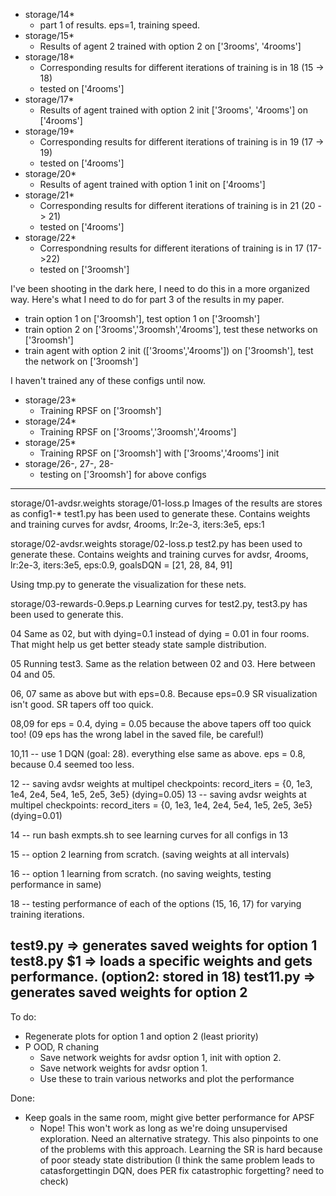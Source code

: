 - storage/14*
	- part 1 of results. eps=1, training speed.
- storage/15*
	- Results of agent 2 trained with option 2 on ['3rooms', '4rooms']
- storage/18*
	- Corresponding results for different iterations of training is in 18 (15 -> 18)
	- tested on ['4rooms']
- storage/17*
	- Results of agent trained with option 2 init ['3rooms', '4rooms'] on ['4rooms']
- storage/19*
	- Corresponding results for different iterations of training is in 19 (17 -> 19)
	- tested on ['4rooms']
- storage/20*
	- Results of agent trained with option 1 init on ['4rooms']
- storage/21*
	- Corresponding results for different iterations of training is in 21 (20 -> 21)
	- tested on ['4rooms']
- storage/22*
	- Correspondning results for different iterations of training is in 17 (17->22)
	- tested on ['3roomsh']

I've been shooting in the dark here, I need to do this in a more organized way. Here's what I need to do for part 3 of the results in my paper.
- train option 1 on ['3roomsh'], test option 1 on ['3roomsh']
- train option 2 on ['3rooms','3roomsh','4rooms'], test these networks on ['3roomsh']
- train agent with option 2 init (['3rooms','4rooms']) on ['3roomsh'], test the network on ['3roomsh']

I haven't trained any of these configs until now. 
- storage/23*
	- Training RPSF on ['3roomsh']
- storage/24*
	- Training RPSF on ['3rooms','3roomsh','4rooms']
- storage/25*
	- Training RPSF on ['3roomsh'] with ['3rooms','4rooms'] init
- storage/26-, 27-, 28-
	- testing on ['3roomsh'] for above configs


---
storage/01-avdsr.weights
storage/01-loss.p
Images of the results are stores as config1-*
test1.py has been used to generate these.
Contains weights and training curves for avdsr, 4rooms, lr:2e-3, iters:3e5, eps:1

storage/02-avdsr.weights
storage/02-loss.p
test2.py has been used to generate these.
Contains weights and training curves for avdsr, 4rooms, lr:2e-3, iters:3e5, eps:0.9, goalsDQN = [21, 28, 84, 91]

Using tmp.py to generate the visualization for these nets.

storage/03-rewards-0.9eps.p
Learning curves for test2.py, test3.py has been used to generate this.

04
Same as 02, but with dying=0.1 instead of dying = 0.01 in four rooms. That might help us get better steady state sample distribution.

05
Running test3. Same as the relation between 02 and 03. Here between 04 and 05.


06, 07 same as above but with eps=0.8. Because eps=0.9 SR visualization isn't good. SR tapers off too quick.

08,09 for eps = 0.4, dying = 0.05 because the above tapers off too quick too! (09 eps has the wrong label in the saved file, be careful!)

10,11 -- use 1 DQN (goal: 28). everything else same as above. eps = 0.8, because 0.4 seemed too less.

12 -- saving avdsr weights at multipel checkpoints: record_iters = {0, 1e3, 1e4, 2e4, 5e4, 1e5, 2e5, 3e5} (dying=0.05)
13 -- saving avdsr weights at multipel checkpoints: record_iters = {0, 1e3, 1e4, 2e4, 5e4, 1e5, 2e5, 3e5} (dying=0.01)

14 -- run bash exmpts.sh to see learning curves for all configs in 13

15 -- option 2 learning from scratch. (saving weights at all intervals)

16 -- option 1 learning from scratch. (no saving weights, testing performance in same)

<!-- 17 -- option 1, trained with option 2 init (3e5). (saving weights at all intervals) -->

18 -- testing performance of each of the options (15, 16, 17) for varying training iterations. 

test9.py => generates saved weights for option 1
test8.py $1 => loads a specific weights and gets performance. (option2: stored in 18)
test11.py => generates saved weights for option 2
---

To do:
- Regenerate plots for option 1 and option 2 (least priority)
- P OOD, R chaning
	- Save network weights for avdsr option 1, init with option 2.
	- Save network weights for avdsr option 1. 
	- Use these to train various networks and plot the performance

Done:

- Keep goals in the same room, might give better performance for APSF
	- Nope! This won't work as long as we're doing unsupervised exploration. Need an alternative strategy. This also pinpoints to one of the problems with this approach. Learning the SR is hard because of poor steady state distribution (I think the same problem leads to catasforgettingin DQN, does PER fix catastrophic forgetting? need to check)
